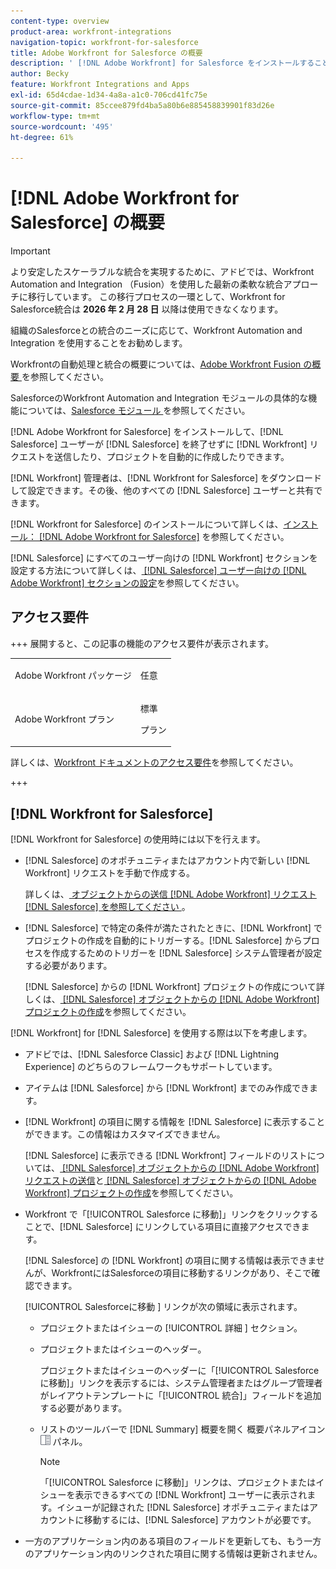 ```yaml
---
content-type: overview
product-area: workfront-integrations
navigation-topic: workfront-for-salesforce
title: Adobe Workfront for Salesforce の概要
description: ' [!DNL Adobe Workfront] for Salesforce をインストールすることで、Salesforce ユーザーが Salesforce を終了せずに [!DNL Workfront] リクエストを送信したり、プロジェクトを自動的に作成したりできます。'
author: Becky
feature: Workfront Integrations and Apps
exl-id: 65d4cdae-1d34-4a8a-a1c0-706cd41fc75e
source-git-commit: 85ccee879fd4ba5a80b6e885458839901f83d26e
workflow-type: tm+mt
source-wordcount: '495'
ht-degree: 61%

---
```


# [!DNL Adobe Workfront for Salesforce] の概要

<!-- Audited: 5/2025 -->

>[!IMPORTANT]
>
>より安定したスケーラブルな統合を実現するために、アドビでは、Workfront Automation and Integration （Fusion）を使用した最新の柔軟な統合アプローチに移行しています。 この移行プロセスの一環として、Workfront for Salesforce統合は **2026 年 2 月 28 日** 以降は使用できなくなります。
>
>組織のSalesforceとの統合のニーズに応じて、Workfront Automation and Integration を使用することをお勧めします。
>
>Workfrontの自動処理と統合の概要については、[Adobe Workfront Fusion の概要 ](https://experienceleague.adobe.com/en/docs/workfront-fusion/using/get-started-with-fusion/understand-workfront-fusion/workfront-fusion-overview) を参照してください。
>
>SalesforceのWorkfront Automation and Integration モジュールの具体的な機能については、[Salesforce モジュール ](https://experienceleague.adobe.com/en/docs/workfront-fusion/using/references/apps-and-their-modules/third-party-app-connectors/salesforce-modules) を参照してください。

[!DNL Adobe Workfront for Salesforce] をインストールして、[!DNL Salesforce] ユーザーが [!DNL Salesforce] を終了せずに [!DNL Workfront] リクエストを送信したり、プロジェクトを自動的に作成したりできます。

[!DNL Workfront] 管理者は、[!DNL Workfront for Salesforce] をダウンロードして設定できます。その後、他のすべての [!DNL Salesforce] ユーザーと共有できます。

[!DNL Workfront for Salesforce] のインストールについて詳しくは、[インストール： [!DNL Adobe Workfront for Salesforce]](../../workfront-integrations-and-apps/using-workfront-with-salesforce/install-workfront-for-salesforce.md) を参照してください。

[!DNL Salesforce] にすべてのユーザー向けの [!DNL Workfront] セクションを設定する方法について詳しくは、[ [!DNL Salesforce] ユーザー向けの [!DNL Adobe Workfront] セクションの設定](../../workfront-integrations-and-apps/using-workfront-with-salesforce/configure-wf-section-for-salesforce-users.md)を参照してください。

## アクセス要件

+++ 展開すると、この記事の機能のアクセス要件が表示されます。

<table style="table-layout:auto"> 
 <col> 
 <col> 
 <tbody> 
  <tr> 
   <td role="rowheader">Adobe Workfront パッケージ</td> 
   <td> <p>任意</p> </td> 
  </tr> 
  <tr> 
   <td role="rowheader">Adobe Workfront プラン</td> 
   <td> <p>標準</p>
   <p>プラン</p> </td> 
  </tr> 
 </tbody> 
</table>

詳しくは、[Workfront ドキュメントのアクセス要件](/help/quicksilver/administration-and-setup/add-users/access-levels-and-object-permissions/access-level-requirements-in-documentation.md)を参照してください。

+++

## [!DNL Workfront for Salesforce]

[!DNL Workfront for Salesforce] の使用時には以下を行えます。

* [!DNL Salesforce] のオポチュニティまたはアカウント内で新しい [!DNL Workfront] リクエストを手動で作成する。

  詳しくは、[ オブジェクトからの送信  [!DNL Adobe Workfront]  リクエスト  [!DNL Salesforce]  を参照してください ](../../workfront-integrations-and-apps/using-workfront-with-salesforce/submit-workfront-requests-from-salesforce-objects.md)。

* [!DNL Salesforce] で特定の条件が満たされたときに、[!DNL Workfront] でプロジェクトの作成を自動的にトリガーする。[!DNL Salesforce] からプロセスを作成するためのトリガーを [!DNL Salesforce] システム管理者が設定する必要があります。

  [!DNL Salesforce] からの [!DNL Workfront] プロジェクトの作成について詳しくは、[ [!DNL Salesforce] オブジェクトからの [!DNL Adobe Workfront] プロジェクトの作成](../../workfront-integrations-and-apps/using-workfront-with-salesforce/create-wf-projects-from-salesforce-objects.md)を参照してください。

[!DNL Workfront] for [!DNL Salesforce] を使用する際は以下を考慮します。

* アドビでは、[!DNL Salesforce Classic] および [!DNL Lightning Experience] のどちらのフレームワークもサポートしています。
* アイテムは [!DNL Salesforce] から [!DNL Workfront] までのみ作成できます。
* [!DNL Workfront] の項目に関する情報を [!DNL Salesforce] に表示することができます。この情報はカスタマイズできません。

  [!DNL Salesforce] に表示できる [!DNL Workfront] フィールドのリストについては、[ [!DNL Salesforce] オブジェクトからの [!DNL Adobe Workfront] リクエストの送信](../../workfront-integrations-and-apps/using-workfront-with-salesforce/submit-workfront-requests-from-salesforce-objects.md)と[ [!DNL Salesforce] オブジェクトからの [!DNL Adobe Workfront] プロジェクトの作成](../../workfront-integrations-and-apps/using-workfront-with-salesforce/create-wf-projects-from-salesforce-objects.md)を参照してください。

* Workfront で「[!UICONTROL Salesforce に移動]」リンクをクリックすることで、[!DNL Salesforce] にリンクしている項目に直接アクセスできます。

  [!DNL Salesforce] の [!DNL Workfront] の項目に関する情報は表示できませんが、WorkfrontにはSalesforceの項目に移動するリンクがあり、そこで確認できます。

  [!UICONTROL Salesforceに移動 ] リンクが次の領域に表示されます。

   * プロジェクトまたはイシューの [!UICONTROL  詳細 ] セクション。
   * プロジェクトまたはイシューのヘッダー。

     プロジェクトまたはイシューのヘッダーに「[!UICONTROL Salesforce に移動]」リンクを表示するには、システム管理者またはグループ管理者がレイアウトテンプレートに「[!UICONTROL 統合]」フィールドを追加する必要があります。
   * リストのツールバーで [!DNL Summary] 概要を開く  概要パネルアイコン ![ をクリックした後、リストでイシューを選択する際のイシューの ](assets/summary-panel-icon.png) パネル。

     >[!NOTE]
     >
     >「[!UICONTROL Salesforce に移動]」リンクは、プロジェクトまたはイシューを表示できるすべての [!DNL Workfront] ユーザーに表示されます。イシューが記録された [!DNL Salesforce] オポチュニティまたはアカウントに移動するには、[!DNL Salesforce] アカウントが必要です。

* 一方のアプリケーション内のある項目のフィールドを更新しても、もう一方のアプリケーション内のリンクされた項目に関する情報は更新されません。
